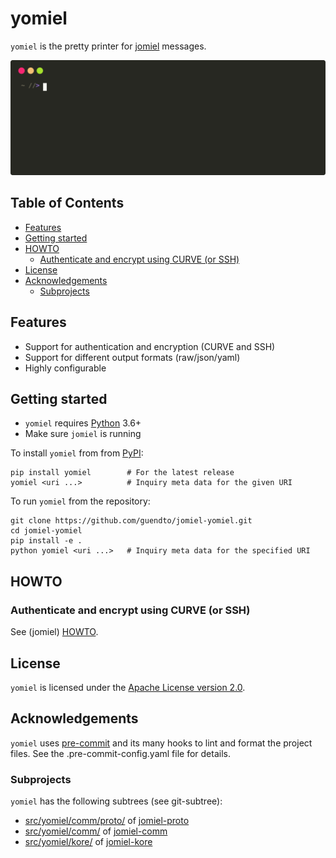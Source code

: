 # yomiel

`yomiel` is the pretty printer for [jomiel] messages.

![Example (yomiel)](./docs/demo.svg)

## Table of Contents

<!-- vim-markdown-toc GFM -->

- [Features](#features)
- [Getting started](#getting-started)
- [HOWTO](#howto)
  - [Authenticate and encrypt using CURVE (or SSH)](#authenticate-and-encrypt-using-curve-or-ssh)
- [License](#license)
- [Acknowledgements](#acknowledgements)
  - [Subprojects](#subprojects)

<!-- vim-markdown-toc -->

## Features

- Support for authentication and encryption (CURVE and SSH)
- Support for different output formats (raw/json/yaml)
- Highly configurable

## Getting started

- `yomiel` requires [Python] 3.6+
- Make sure `jomiel` is running

To install `yomiel` from from [PyPI]:

```shell
pip install yomiel        # For the latest release
yomiel <uri ...>          # Inquiry meta data for the given URI
```

To run `yomiel` from the repository:

```shell
git clone https://github.com/guendto/jomiel-yomiel.git
cd jomiel-yomiel
pip install -e .
python yomiel <uri ...>   # Inquiry meta data for the specified URI
```

## HOWTO

### Authenticate and encrypt using CURVE (or SSH)

See (jomiel) [HOWTO].

## License

`yomiel` is licensed under the [Apache License version 2.0][aplv2].

## Acknowledgements

`yomiel` uses [pre-commit] and its many hooks to lint and format the
project files. See the .pre-commit-config.yaml file for details.

### Subprojects

`yomiel` has the following subtrees (see git-subtree):

- [src/yomiel/comm/proto/](src/yomiel/comm/proto/) of [jomiel-proto]
- [src/yomiel/comm/](src/yomiel/comm/) of [jomiel-comm]
- [src/yomiel/kore/](src/yomiel/kore/) of [jomiel-kore]

[jomiel-proto]: https://github.com/guendto/jomiel-proto/
[python]: https://www.python.org/about/gettingstarted/
[jomiel-comm]: https://github.com/guendto/jomiel-comm/
[jomiel-kore]: https://github.com/guendto/jomiel-kore/
[howto]: https://github.com/guendto/jomiel/#howto
[jomiel]: https://github.com/guendto/jomiel/
[aplv2]: https://www.tldrlegal.com/l/apache2
[pre-commit]: https://pre-commit.com/
[pypi]: https://pypi.org/
